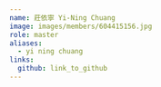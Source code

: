 ```yaml
---
name: 莊依寧 Yi-Ning Chuang 
image: images/members/604415156.jpg 
role: master
aliases:
  - yi ning chuang
links:
  github: link_to_github 
---
```

